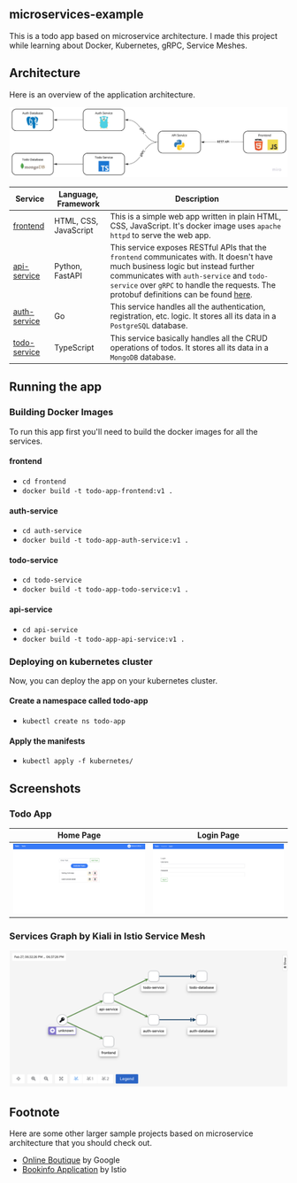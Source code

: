 ## microservices-example
This is a todo app based on microservice architecture. I made this project while learning about Docker, Kubernetes, gRPC, Service Meshes.

## Architecture
Here is an overview of the application architecture.

![Architecture Overview](./readme-assets/architecture.jpg)

| Service | Language, Framework | Description |
| --- | --- | --- |
| [frontend](./frontend/) | HTML, CSS, JavaScript | This is a simple web app written in plain HTML, CSS, JavaScript. It's docker image uses `apache httpd` to serve the web app. |
| [api-service](./api-service/) | Python, FastAPI | This service exposes RESTful APIs that the `frontend` communicates with. It doesn't have much business logic but instead further communicates with `auth-service` and `todo-service` over `gRPC` to handle the requests. The protobuf definitions can be found [here](./protobuf/). |
| [auth-service](./auth-service/) | Go | This service handles all the authentication, registration, etc. logic. It stores all its data in a `PostgreSQL` database. |
| [todo-service](./todo-service/) | TypeScript | This service basically handles all the CRUD operations of todos. It stores all its data in a `MongoDB` database. |

## Running the app
### Building Docker Images
To run this app first you'll need to build the docker images for all the services.

#### frontend
- `cd frontend`
- `docker build -t todo-app-frontend:v1 .`

#### auth-service
- `cd auth-service`
- `docker build -t todo-app-auth-service:v1 .`

#### todo-service
- `cd todo-service`
- `docker build -t todo-app-todo-service:v1 .`

#### api-service
- `cd api-service`
- `docker build -t todo-app-api-service:v1 .`

### Deploying on kubernetes cluster
Now, you can deploy the app on your kubernetes cluster.

#### Create a namespace called todo-app
- `kubectl create ns todo-app`

#### Apply the manifests
- `kubectl apply -f kubernetes/`

## Screenshots
### Todo App

| Home Page | Login Page |
| --- | --- |
| ![Home Page](./readme-assets/app-main.png) | ![Login Page](./readme-assets/app-login.png) |

### Services Graph by Kiali in Istio Service Mesh
![Kiali Graph](./readme-assets/kiali-graph.png)

## Footnote
Here are some other larger sample projects based on microservice architecture that you should check out.

- [Online Boutique](https://github.com/GoogleCloudPlatform/microservices-demo#architecture) by Google
- [Bookinfo Application](https://istio.io/latest/docs/examples/bookinfo/) by Istio
